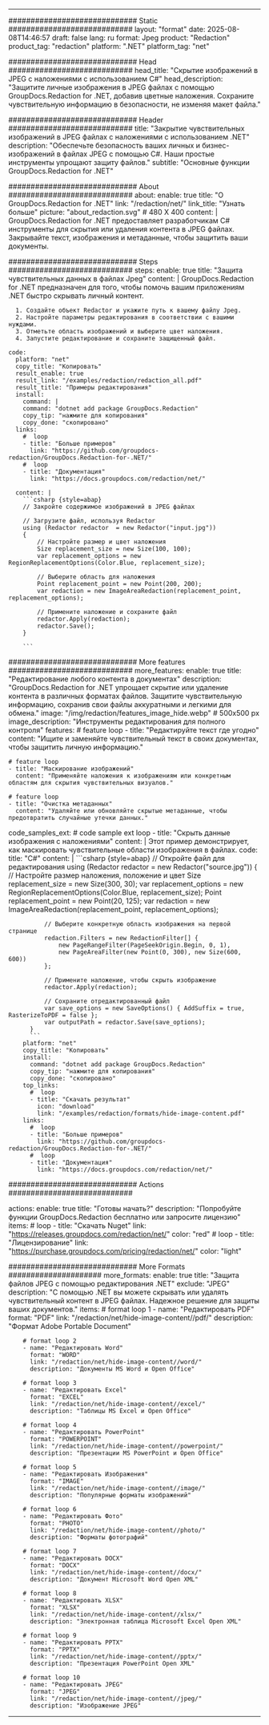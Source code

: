 
---
############################# Static ############################
layout: "format"
date:  2025-08-08T14:46:57
draft: false
lang: ru
format: Jpeg
product: "Redaction"
product_tag: "redaction"
platform: ".NET"
platform_tag: "net"

############################# Head ############################
head_title: "Скрытие изображений в JPEG с наложениями с использованием C#"
head_description: "Защитите личные изображения в JPEG файлах с помощью GroupDocs.Redaction for .NET, добавив цветные наложения. Сохраните чувствительную информацию в безопасности, не изменяя макет файла."

############################# Header ############################
title: "Закрытие чувствительных изображений в JPEG файлах с наложениями с использованием .NET" 
description: "Обеспечьте безопасность ваших личных и бизнес-изображений в файлах JPEG с помощью C#. Наши простые инструменты упрощают защиту файлов."
subtitle: "Основные функции GroupDocs.Redaction for .NET" 

############################# About ############################
about:
    enable: true
    title: "О GroupDocs.Redaction for .NET"
    link: "/redaction/net/"
    link_title: "Узнать больше"
    picture: "about_redaction.svg" # 480 X 400
    content: |
       GroupDocs.Redaction for .NET предоставляет разработчикам C# инструменты для скрытия или удаления контента в JPEG файлах. Закрывайте текст, изображения и метаданные, чтобы защитить ваши документы.

############################# Steps ############################
steps:
    enable: true
    title: "Защита чувствительных данных в файлах Jpeg"
    content: |
      GroupDocs.Redaction for .NET предназначен для того, чтобы помочь вашим приложениям .NET быстро скрывать личный контент.
      
      1. Создайте объект Redactor и укажите путь к вашему файлу Jpeg.
      2. Настройте параметры редактирования в соответствии с вашими нуждами.
      3. Отметьте область изображений и выберите цвет наложения.
      4. Запустите редактирование и сохраните защищенный файл.
   
    code:
      platform: "net"
      copy_title: "Копировать"
      result_enable: true
      result_link: "/examples/redaction/redaction_all.pdf"
      result_title: "Примеры редактирования"
      install:
        command: |
        command: "dotnet add package GroupDocs.Redaction"
        copy_tip: "нажмите для копирования"
        copy_done: "скопировано"
      links:
        #  loop
        - title: "Больше примеров"
          link: "https://github.com/groupdocs-redaction/GroupDocs.Redaction-for-.NET/"
        #  loop
        - title: "Документация"
          link: "https://docs.groupdocs.com/redaction/net/"
          
      content: |
        ```csharp {style=abap}
        // Закройте содержимое изображений в JPEG файлах

        // Загрузите файл, используя Redactor
        using (Redactor redactor  = new Redactor("input.jpg"))
        {
            // Настройте размер и цвет наложения
            Size replacement_size = new Size(100, 100);
            var replacement_options = new RegionReplacementOptions(Color.Blue, replacement_size);

            // Выберите область для наложения
            Point replacement_point = new Point(200, 200);
            var redaction = new ImageAreaRedaction(replacement_point, replacement_options);
            
            // Примените наложение и сохраните файл
            redactor.Apply(redaction);
            redactor.Save();
        }
        
        ```            


############################# More features ############################
more_features:
  enable: true
  title: "Редактирование любого контента в документах"
  description: "GroupDocs.Redaction for .NET упрощает скрытие или удаление контента в различных форматах файлов. Защитите чувствительную информацию, сохранив свои файлы аккуратными и легкими для обмена."
  image: "/img/redaction/features_image_hide.webp" # 500x500 px
  image_description: "Инструменты редактирования для полного контроля"
  features:
    # feature loop
    - title: "Редактируйте текст где угодно"
      content: "Ищите и заменяйте чувствительный текст в своих документах, чтобы защитить личную информацию."

    # feature loop
    - title: "Маскирование изображений"
      content: "Применяйте наложения к изображениям или конкретным областям для скрытия чувствительных визуалов."

    # feature loop
    - title: "Очистка метаданных"
      content: "Удаляйте или обновляйте скрытые метаданные, чтобы предотвратить случайные утечки данных."
      
  code_samples_ext:
    # code sample ext loop
    - title: "Скрыть данные изображения с наложениями"
      content: |
        Этот пример демонстрирует, как маскировать чувствительные области изображения в файлах.
      code:
        title: "C#"
        content: |
          ```csharp {style=abap}
          //  Откройте файл для редактирования
          using (Redactor redactor  = new Redactor("source.jpg"))
          {
              // Настройте размер наложения, положение и цвет
              Size replacement_size = new Size(300, 30);
              var replacement_options = new RegionReplacementOptions(Color.Blue, replacement_size);
              Point replacement_point = new Point(20, 125);
              var redaction = new ImageAreaRedaction(replacement_point, replacement_options);
 
              // Выберите конкретную область изображения на первой странице
              redaction.Filters = new RedactionFilter[] {
                  new PageRangeFilter(PageSeekOrigin.Begin, 0, 1),
                  new PageAreaFilter(new Point(0, 300), new Size(600, 600))
              };

              // Примените наложение, чтобы скрыть изображение
              redactor.Apply(redaction);

              // Сохраните отредактированный файл
              var save_options = new SaveOptions() { AddSuffix = true, RasterizeToPDF = false };
              var outputPath = redactor.Save(save_options);
          }
          ```
        platform: "net"
        copy_title: "Копировать"
        install:
          command: "dotnet add package GroupDocs.Redaction"
          copy_tip: "нажмите для копирования"
          copy_done: "скопировано"
        top_links:
          #  loop
          - title: "Скачать результат"
            icon: "download"
            link: "/examples/redaction/formats/hide-image-content.pdf"
        links:
          #  loop
          - title: "Больше примеров"
            link: "https://github.com/groupdocs-redaction/GroupDocs.Redaction-for-.NET/"
          #  loop
          - title: "Документация"
            link: "https://docs.groupdocs.com/redaction/net/"


############################# Actions ############################

actions:
  enable: true
  title: "Готовы начать?"
  description: "Попробуйте функции GroupDocs.Redaction бесплатно или запросите лицензию"
  items:
    #  loop
    - title: "Скачать Nuget"
      link: "https://releases.groupdocs.com/redaction/net/"
      color: "red"
        #  loop
    - title: "Лицензирование"
      link: "https://purchase.groupdocs.com/pricing/redaction/net/"
      color: "light"


############################# More Formats #####################
more_formats:
    enable: true
    title: "Защита файлов JPEG с помощью редактирования .NET"
    exclude: "JPEG"
    description: "С помощью .NET вы можете скрывать или удалять чувствительный контент в JPEG файлах. Надежное решение для защиты ваших документов."
    items: 
        # format loop 1
        - name: "Редактировать PDF"
          format: "PDF"
          link: "/redaction/net/hide-image-content//pdf/"
          description: "Формат Adobe Portable Document"

        # format loop 2
        - name: "Редактировать Word"
          format: "WORD"
          link: "/redaction/net/hide-image-content//word/"
          description: "Документы MS Word и Open Office"
          
        # format loop 3
        - name: "Редактировать Excel"
          format: "EXCEL"
          link: "/redaction/net/hide-image-content//excel/"
          description: "Таблицы MS Excel и Open Office"

        # format loop 4
        - name: "Редактировать PowerPoint"
          format: "POWERPOINT"
          link: "/redaction/net/hide-image-content//powerpoint/"
          description: "Презентации MS PowerPoint и Open Office"

        # format loop 5
        - name: "Редактировать Изображения"
          format: "IMAGE"
          link: "/redaction/net/hide-image-content//image/"
          description: "Популярные форматы изображений"

        # format loop 6
        - name: "Редактировать Фото"
          format: "PHOTO"
          link: "/redaction/net/hide-image-content//photo/"
          description: "Форматы фотографий"

        # format loop 7
        - name: "Редактировать DOCX"
          format: "DOCX"
          link: "/redaction/net/hide-image-content//docx/"
          description: "Документ Microsoft Word Open XML"
          
        # format loop 8
        - name: "Редактировать XLSX"
          format: "XLSX"
          link: "/redaction/net/hide-image-content//xlsx/"
          description: "Электронная таблица Microsoft Excel Open XML"
          
        # format loop 9
        - name: "Редактировать PPTX"
          format: "PPTX"
          link: "/redaction/net/hide-image-content//pptx/"
          description: "Презентация PowerPoint Open XML"

        # format loop 10
        - name: "Редактировать JPEG"
          format: "JPEG"
          link: "/redaction/net/hide-image-content//jpeg/"
          description: "Изображение JPEG"


---